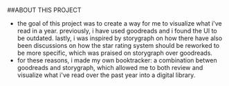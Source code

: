 ##ABOUT THIS PROJECT

- the goal of this project was to create a way for me to visualize what i've read in a year. previously, i have used goodreads and i found the UI to be outdated. lastly, i was inspired by storygraph on how there have also been discussions on how the star rating system should be reworked to be more specific, which was praised on storygraph over goodreads.
- for these reasons, i made my own booktracker: a combination betwen goodreads and storygraph, which allowed me to both review and visualize what i've read over the past year into a digital library.